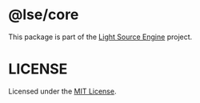 # @lse/core

This package is part of the [Light Source Engine](https://github.com/lightsourceengine/LightSourceEngine) project.

# LICENSE

Licensed under the [MIT License](https://github.com/lightsourceengine/LightSourceEngine/blob/master/LICENSE).
